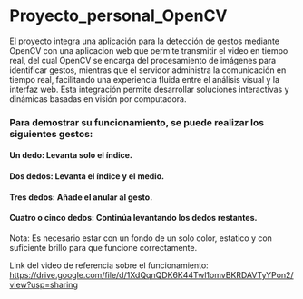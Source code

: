 # Proyecto_personal_OpenCV
El proyecto integra una aplicación para la detección de gestos mediante OpenCV con una aplicacion web que permite transmitir el video en tiempo real, del cual OpenCV se encarga del procesamiento de imágenes para identificar gestos, mientras que el servidor administra la comunicación en tiempo real, facilitando una experiencia fluida entre el análisis visual y la interfaz web. Esta integración permite desarrollar soluciones interactivas y dinámicas basadas en visión por computadora.

### Para demostrar su funcionamiento, se puede realizar los siguientes gestos: 
#### Un dedo: Levanta solo el índice.
#### Dos dedos: Levanta el índice y el medio.
#### Tres dedos: Añade el anular al gesto.
#### Cuatro o cinco dedos: Continúa levantando los dedos restantes.

Nota: Es necesario estar con un fondo de un solo color, estatico y con suficiente brillo para que funcione correctamente.

Link del video de referencia sobre el funcionamiento: https://drive.google.com/file/d/1XdQqnQDK6K44Twl1omvBKRDAVTyYPon2/view?usp=sharing
